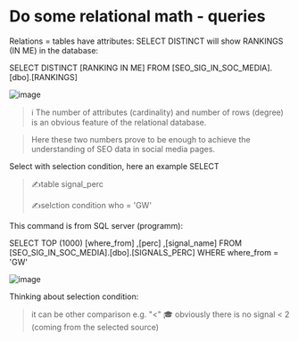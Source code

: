 # Do some relational math - queries

Relations = tables have attributes:
SELECT DISTINCT will show RANKINGS (IN ME) in the database:

SELECT DISTINCT [RANKING IN ME]
  FROM [SEO_SIG_IN_SOC_MEDIA].[dbo].[RANKINGS]
  
![image](https://github.com/jacekturek/RELATIONAL_SIG_DATABASE/assets/62720909/c2a3e9de-c2b3-4aca-9c94-1bb6b5f9e1f8)

> ℹ️ The number of attributes (cardinality) and number of rows (degree) is an obvious feature of the relational database.

> Here these two numbers prove to be enough to achieve the understanding of SEO data in social media pages.

Select with selection condition, here an example
SELECT
> ✍️table signal_perc
> 
> ✍️selction condition who = 'GW'

This command is from SQL server (programm):

SELECT TOP (1000) [where_from]
      ,[perc]
      ,[signal_name]
  FROM [SEO_SIG_IN_SOC_MEDIA].[dbo].[SIGNALS_PERC]
  WHERE where_from = 'GW'
  
![image](https://github.com/jacekturek/RELATIONAL_SIG_DATABASE/assets/62720909/39f03a50-65cd-44f8-b5cb-2a76e9b2a36e)

Thinking about selection condition:
> it can be other comparison e.g. "<"
> 🎓 obviously there is no signal < 2 (coming from the selected source)
